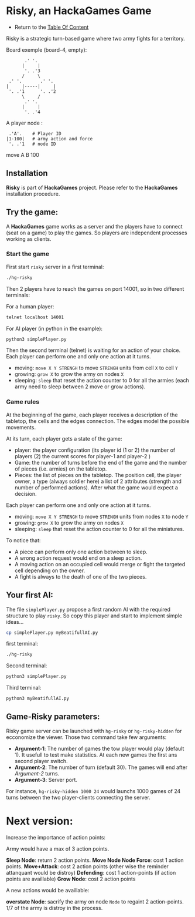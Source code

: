 # Risky, an HackaGames Game

- Return to the [Table Of Content](toc.md)

Risky is a strategic turn-based game where two army fights for a territory.

Board exemple (board-4, empty): 

```
       .' '.
      |     |
       '. .'3
      /     \
 .' '.       .' '.
|     |-----|     |
 '. .'1      '. .'2 
      \     /
       .' '.
      |     |
       '. .'4
```

A player node : 

```
 .'A'.    # Player ID
|1-100|   # army action and force 
 '. .'1   # node ID
```



move A B 100




## Installation

**Risky** is part of **HackaGames** project. Please refer to the **HackaGames** installation procedure.

## Try the game:

A **HackaGames** game works as a server and the players have to connect (seat on a game) to play the games.
So players are independent processes working as clients.

### Start the game

First start `risky` server in a first terminal: 

```sh
./hg-risky
```

Then 2 players have to reach the games on port 14001, so in two different terminals:

For a human player:

```sh
telnet localhost 14001
```

For AI player (in python in the example):

```sh
python3 simplePlayer.py
```

Then the second terminal (telnet) is waiting for an action of your choice.
Each player can perform one and only one action at it turns.

- moving: `move X Y STRENGH` to move `STRENGH` units from cell `X` to cell `Y`
- growing: `grow X` to grow the army on nodes `X`
- sleeping: `sleep` that reset the action counter to $0$ for all the armies (each army need to sleep between 2 move or grow actions).

### Game rules

At the beginning of the game, each player receives a description of the tabletop, the cells and the edges connection.
The edges model the possible movements.

At its turn, each player gets a state of the game:
- player: the player configuration (its player id (1 or 2) the number of players (2) the current scores for player-1 and player-2 )
- Game: the number of turns before the end of the game and the number of pieces (i.e. armies) on the tabletop.
- Pieces: the list of pieces on the tabletop. The position cell, the player owner, a type (always soldier here) a list of 2 attributes (strength and number of performed actions).
After what the game would expect a decision.

Each player can perform one and only one action at it turns.

- moving: `move X Y STRENGH` to move `STRENGH` units from nodes `X` to node `Y`
- growing: `grow X` to grow the army on nodes `X`
- sleeping: `sleep` that reset the action counter to $0$ for all the miniatures.

To notice that:

- A piece can perform only one action between to sleep.
- A wrong action request would end on a sleep action.
- A moving action on an occupied cell would merge or fight the targeted cell depending on the owner.
- A fight is always to the death of one of the two pieces. 


## Your first AI:

The file `simplePlayer.py` propose a first random AI with the required structure to play `risky`.
So copy this player and start to implement simple ideas...

```bash
cp simplePlayer.py myBeatifullAI.py
```

first terminal: 

```sh
./hg-risky
```

Second terminal:

```sh
python3 simplePlayer.py
```

Third terminal:

```sh
python3 myBeatifullAI.py
```

## Game-Risky parameters:

Risky game server can be launched with `hg-risky` or `hg-risky-hidden` for ecconomize the viewer.
Those two command take few arguments: 

- **Argument-1**: The number of games the tow player would play (default 1). It usefull to test make statistics. At each new games the first ans second player switch.
- **Argument-2**: The number of turn (default 30). The games will end after *Argument-2* turns.
- **Argument-3**: Server port.

For instance, `hg-risky-hidden 1000 24` would launchs 1000 games of 24 turns between the two player-clients connecting the server.

# Next version: 

Increase the importance of action points:

Army would have a max of 3 action points.

**Sleep Node**: return 2 action points.
**Move Node  Node Force**: cost 1 action points.
**Move+Attack**: cost 2 action points (other wise the reminder attanquant would be distroy)
**Defending**: cost 1 action-points (if action points are availlable)
**Grow Node**: cost 2 action points

A new actions would be availlable: 

**overstate Node**: sacrify the army on node `Node` to regaint 2 action-points. 1/7 of the army is distroy in the process.
